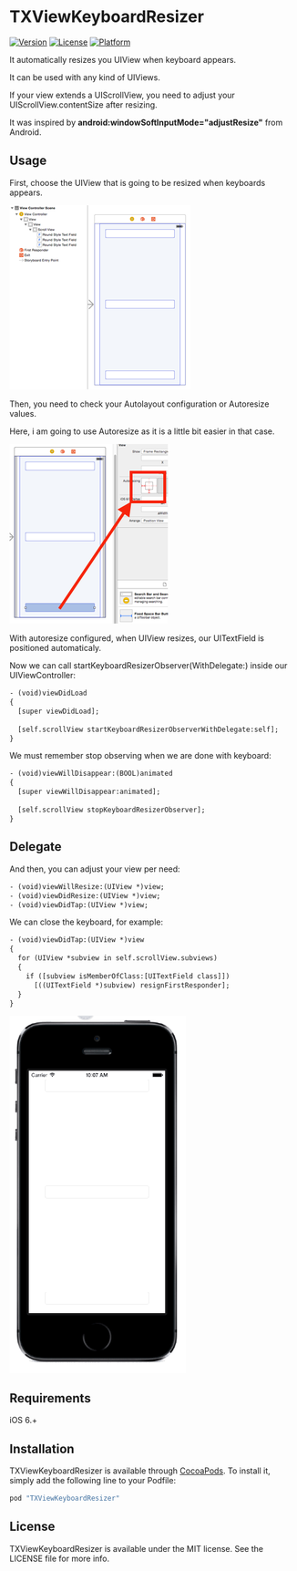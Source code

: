 # TXViewKeyboardResizer

[![Version](https://img.shields.io/cocoapods/v/TXViewKeyboardResizer.svg?style=flat)](http://cocoapods.org/pods/TXViewKeyboardResizer)
[![License](https://img.shields.io/cocoapods/l/TXViewKeyboardResizer.svg?style=flat)](http://cocoapods.org/pods/TXViewKeyboardResizer)
[![Platform](https://img.shields.io/cocoapods/p/TXViewKeyboardResizer.svg?style=flat)](http://cocoapods.org/pods/TXViewKeyboardResizer)

It automatically resizes you UIView when keyboard appears.

It can be used with any kind of UIViews. 

If your view extends a UIScrollView, you need to adjust your UIScrollView.contentSize after resizing.

It was inspired by **android:windowSoftInputMode="adjustResize"** from Android.

## Usage

First, choose the UIView that is going to be resized when keyboards appears.

![Controller](./readme/01.png)

Then, you need to check your Autolayout configuration or Autoresize values.

Here, i am going to use Autoresize as it is a little bit easier in that case.

![Autoresize](./readme/02.png)

With autoresize configured, when UIView resizes, our UITextField is positioned automaticaly.

Now we can call startKeyboardResizerObserver(WithDelegate:) inside our UIViewController:

```
- (void)viewDidLoad
{
  [super viewDidLoad];
  
  [self.scrollView startKeyboardResizerObserverWithDelegate:self];
}
```
We must remember stop observing when we are done with keyboard:

```
- (void)viewWillDisappear:(BOOL)animated
{
  [super viewWillDisappear:animated];
  
  [self.scrollView stopKeyboardResizerObserver];
}
```

## Delegate

And then, you can adjust your view per need:

```
- (void)viewWillResize:(UIView *)view;
- (void)viewDidResize:(UIView *)view;
- (void)viewDidTap:(UIView *)view;
```

We can close the keyboard, for example:

```
- (void)viewDidTap:(UIView *)view
{
  for (UIView *subview in self.scrollView.subviews)
  {
    if ([subview isMemberOfClass:[UITextField class]])
      [((UITextField *)subview) resignFirstResponder];
  }
}
```

![Resize](./readme/01.gif)



## Requirements

iOS 6.+

## Installation

TXViewKeyboardResizer is available through [CocoaPods](http://cocoapods.org). To install
it, simply add the following line to your Podfile:

```ruby
pod "TXViewKeyboardResizer"
```

## License

TXViewKeyboardResizer is available under the MIT license. See the LICENSE file for more info.
